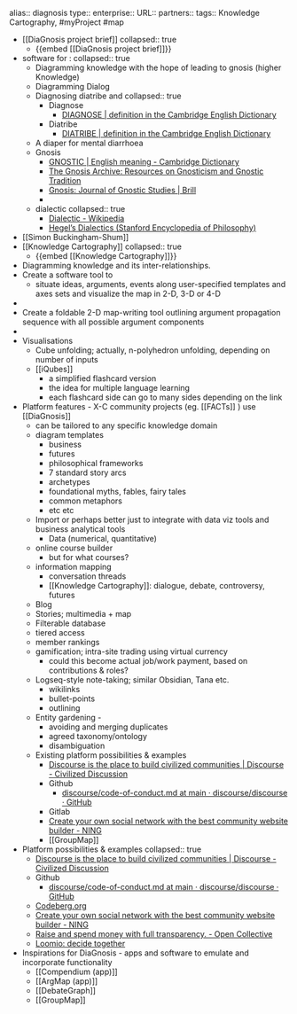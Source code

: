 alias:: diagnosis
type::
enterprise::
URL::
partners::
tags:: Knowledge Cartography, #myProject #map

- [[DiaGnosis project brief]]
  collapsed:: true
	- {{embed [[DiaGnosis project brief]]}}
- software for :
  collapsed:: true
	- Diagramming knowledge with the hope of leading to gnosis (higher Knowledge)
	- Diagramming Dialog
	- Diagnosing diatribe and
	  collapsed:: true
		- Diagnose
			- [DIAGNOSE | definition in the Cambridge English Dictionary](https://dictionary.cambridge.org/us/dictionary/english/diagnose)
		- Diatribe
			- [DIATRIBE | definition in the Cambridge English Dictionary](https://dictionary.cambridge.org/us/dictionary/english/diatribe)
	- A diaper for mental diarrhoea
	- Gnosis
		- [GNOSTIC | English meaning - Cambridge Dictionary](https://dictionary.cambridge.org/dictionary/english/gnostic)
		- [The Gnosis Archive: Resources on Gnosticism and Gnostic Tradition](http://gnosis.org/welcome.html)
		- [Gnosis: Journal of Gnostic Studies | Brill](https://brill.com/view/journals/gnos/gnos-overview.xml)
		-
	- dialectic
	  collapsed:: true
		- [Dialectic - Wikipedia](https://en.wikipedia.org/wiki/Dialectic)
		- [Hegel’s Dialectics (Stanford Encyclopedia of Philosophy)](https://plato.stanford.edu/entries/hegel-dialectics/)
- [[Simon Buckingham-Shum]]
- [[Knowledge Cartography]]
  collapsed:: true
	- {{embed [[Knowledge Cartography]]}}
- Diagramming knowledge and its inter-relationships.
- Create a software tool to
	- situate ideas, arguments, events along user-specified templates and axes sets and visualize the map in 2-D, 3-D or 4-D
-
- Create a foldable 2-D map-writing tool outlining argument propagation sequence with all possible argument components
-
- Visualisations
	- Cube unfolding; actually, n-polyhedron unfolding, depending on number of inputs
	- [[iQubes]]
		- a simplified flashcard version
		- the idea for multiple language learning
		- each flashcard side can go to many sides depending on the link
- Platform features - X-C community projects (eg. [[FACTs]] ) use [[DiaGnosis]]
	- can be tailored to any specific knowledge domain
	- diagram templates
		- business
		- futures
		- philosophical frameworks
		- 7 standard story arcs
		- archetypes
		- foundational myths, fables, fairy tales
		- common metaphors
		- etc etc
	- Import or perhaps better just to integrate with data viz tools and business analytical tools
		- Data (numerical, quantitative)
	- online course builder
		- but for what courses?
	- information mapping
		- conversation threads
		- [[Knowledge Cartography]]: dialogue, debate, controversy, futures
	- Blog
	- Stories; multimedia + map
	- Filterable database
	- tiered access
	- member rankings
	- gamification; intra-site trading using virtual currency
		- could this become actual job/work payment, based on contributions & roles?
	- Logseq-style note-taking; similar Obsidian, Tana etc.
		- wikilinks
		- bullet-points
		- outlining
	- Entity gardening -
		- avoiding and merging duplicates
		- agreed taxonomy/ontology
		- disambiguation
	- Existing platform possibilities & examples
		- [Discourse is the place to build civilized communities | Discourse - Civilized Discussion](https://www.discourse.org/)
		- Github
			- [discourse/code-of-conduct.md at main · discourse/discourse · GitHub](https://github.com/discourse/discourse/blob/main/docs/code-of-conduct.md)
		- Gitlab
		- [Create your own social network with the best community website builder - NING](https://www.ning.com/)
		- [[GroupMap]]
- Platform possibilities & examples
  collapsed:: true
	- [Discourse is the place to build civilized communities | Discourse - Civilized Discussion](https://www.discourse.org/)
	- Github
		- [discourse/code-of-conduct.md at main · discourse/discourse · GitHub](https://github.com/discourse/discourse/blob/main/docs/code-of-conduct.md)
	- [Codeberg.org](https://codeberg.org/)
	- [Create your own social network with the best community website builder - NING](https://www.ning.com/)
	- [Raise and spend money with full transparency. - Open Collective](https://opencollective.com/)
	- [Loomio: decide together](https://www.loomio.com/)
- Inspirations for DiaGnosis - apps and software to emulate and incorporate functionality
	- [[Compendium (app)]]
	- [[ArgMap (app)]]
	- [[DebateGraph]]
	- [[GroupMap]]